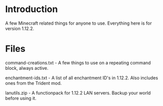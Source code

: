 # Introduction
A few Minecraft related things for anyone to use. Everything here is for version 1.12.2.

# Files
command-creations.txt - A few things to use on a repeating command block, always active.

enchantment-ids.txt - A list of all enchantment ID's in 1.12.2. Also includes ones from the Trident mod.

lanutils.zip - A functionpack for 1.12.2 LAN servers. Backup your world before using it.
